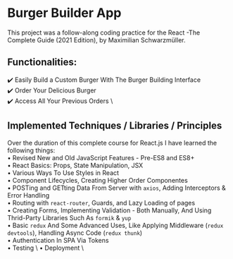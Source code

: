 # Burger Builder App

This project was a follow-along coding practice for the React -The Complete Guide (2021 Edition), by Maximilian Schwarzmüller.

## Functionalities:

✔️ Easily Build a Custom Burger With The Burger Building Interface \
✔️ Order Your Delicious Burger \
✔️ Access All Your Previous Orders \

## Implemented Techniques / Libraries / Principles

Over the duration of this complete course for React.js I have learned the following things: \
• Revised New and Old JavaScript Features - Pre-ES8 and ES8+ \
• React Basics: Props, State Manipulation, JSX \
• Various Ways To Use Styles in React \
• Component Lifecycles, Creating Higher Order Componentes \
• POSTing and GETting Data From Server with `axios`, Adding Interceptors & Error Handling \
• Routing with `react-router`, Guards, and Lazy Loading of pages \
• Creating Forms, Implementing Validation - Both Manually, And Using Thrid-Party Libraries Such As `formik` & `yup` \
• Basic `redux` And Some Advanced Uses, Like Applying Middleware (`redux devtools`), Handling Async Code (`redux thunk`) \
• Authentication In SPA Via Tokens \
• Testing \ 
• Deployment \